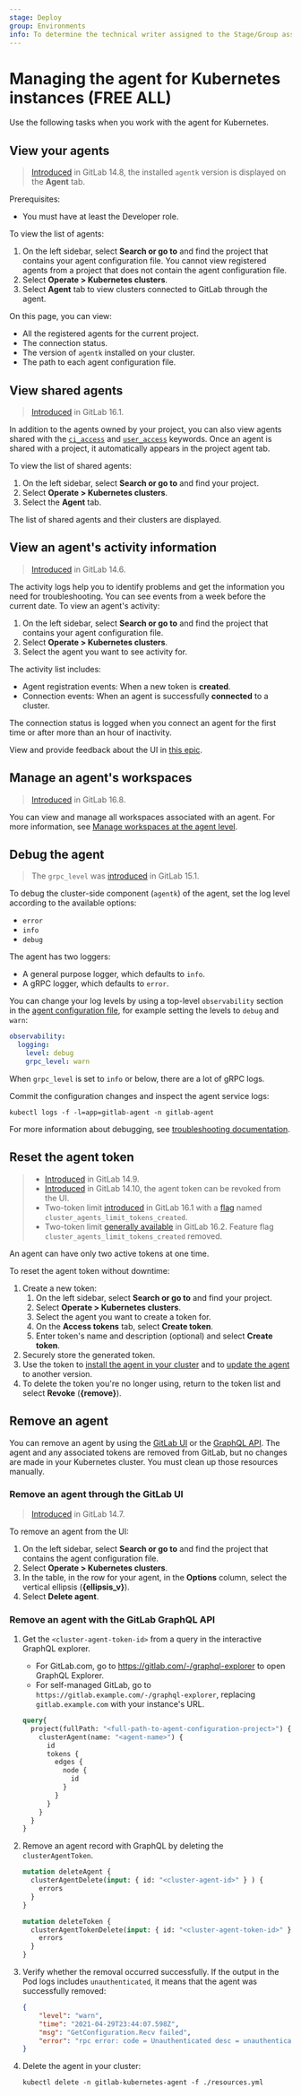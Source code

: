 ```yaml
---
stage: Deploy
group: Environments
info: To determine the technical writer assigned to the Stage/Group associated with this page, see https://handbook.gitlab.com/handbook/product/ux/technical-writing/#assignments
---
```


# Managing the agent for Kubernetes instances **(FREE ALL)**

Use the following tasks when you work with the agent for Kubernetes.

## View your agents

> [Introduced](https://gitlab.com/gitlab-org/gitlab/-/issues/340882) in GitLab 14.8, the installed `agentk` version is displayed on the **Agent** tab.

Prerequisites:

- You must have at least the Developer role.

To view the list of agents:

1. On the left sidebar, select **Search or go to** and find the project that contains your agent configuration file.
   You cannot view registered agents from a project that does not contain the agent configuration file.
1. Select **Operate > Kubernetes clusters**.
1. Select **Agent** tab to view clusters connected to GitLab through the agent.

On this page, you can view:

- All the registered agents for the current project.
- The connection status.
- The version of `agentk` installed on your cluster.
- The path to each agent configuration file.

## View shared agents

> [Introduced](https://gitlab.com/gitlab-org/gitlab/-/issues/395498) in GitLab 16.1.

In addition to the agents owned by your project, you can also view agents shared with the
[`ci_access`](ci_cd_workflow.md) and [`user_access`](user_access.md) keywords. Once an agent
is shared with a project, it automatically appears in the project agent tab.

To view the list of shared agents:

1. On the left sidebar, select **Search or go to** and find your project.
1. Select **Operate > Kubernetes clusters**.
1. Select the **Agent** tab.

The list of shared agents and their clusters are displayed.

## View an agent's activity information

> [Introduced](https://gitlab.com/gitlab-org/gitlab/-/issues/277323) in GitLab 14.6.

The activity logs help you to identify problems and get the information
you need for troubleshooting. You can see events from a week before the
current date. To view an agent's activity:

1. On the left sidebar, select **Search or go to** and find the project that contains your agent configuration file.
1. Select **Operate > Kubernetes clusters**.
1. Select the agent you want to see activity for.

The activity list includes:

- Agent registration events: When a new token is **created**.
- Connection events: When an agent is successfully **connected** to a cluster.

The connection status is logged when you connect an agent for
the first time or after more than an hour of inactivity.

View and provide feedback about the UI in [this epic](https://gitlab.com/groups/gitlab-org/-/epics/4739).

## Manage an agent's workspaces

> [Introduced](https://gitlab.com/gitlab-org/gitlab/-/issues/277323) in GitLab 16.8.

You can view and manage all workspaces associated with an agent.
For more information, see [Manage workspaces at the agent level](../../workspace/index.md#manage-workspaces-at-the-agent-level).

## Debug the agent

> The `grpc_level` was [introduced](https://gitlab.com/gitlab-org/cluster-integration/gitlab-agent/-/merge_requests/669) in GitLab 15.1.

To debug the cluster-side component (`agentk`) of the agent, set the log
level according to the available options:

- `error`
- `info`
- `debug`

The agent has two loggers:

- A general purpose logger, which defaults to `info`.
- A gRPC logger, which defaults to `error`.

You can change your log levels by using a top-level `observability` section in the [agent configuration file](install/index.md#configure-your-agent), for example setting the levels to `debug` and `warn`:

```yaml
observability:
  logging:
    level: debug
    grpc_level: warn
```

When `grpc_level` is set to `info` or below, there are a lot of gRPC logs.

Commit the configuration changes and inspect the agent service logs:

```shell
kubectl logs -f -l=app=gitlab-agent -n gitlab-agent
```

For more information about debugging, see [troubleshooting documentation](troubleshooting.md).

## Reset the agent token

> - [Introduced](https://gitlab.com/gitlab-org/gitlab/-/issues/327152) in GitLab 14.9.
> - [Introduced](https://gitlab.com/gitlab-org/gitlab/-/issues/336641) in GitLab 14.10, the agent token can be revoked from the UI.
> - Two-token limit [introduced](https://gitlab.com/gitlab-org/gitlab/-/issues/361030/) in GitLab 16.1 with a [flag](../../../administration/feature_flags.md) named `cluster_agents_limit_tokens_created`.
> - Two-token limit [generally available](https://gitlab.com/gitlab-org/gitlab/-/issues/412399) in GitLab 16.2. Feature flag `cluster_agents_limit_tokens_created` removed.

An agent can have only two active tokens at one time.

To reset the agent token without downtime:

1. Create a new token:
   1. On the left sidebar, select **Search or go to** and find your project.
   1. Select **Operate > Kubernetes clusters**.
   1. Select the agent you want to create a token for.
   1. On the **Access tokens** tab, select **Create token**.
   1. Enter token's name and description (optional) and select **Create token**.
1. Securely store the generated token.
1. Use the token to [install the agent in your cluster](install/index.md#install-the-agent-in-the-cluster) and to [update the agent](install/index.md#update-the-agent-version) to another version.
1. To delete the token you're no longer using, return to the token list and select **Revoke** (**{remove}**).

## Remove an agent

You can remove an agent by using the [GitLab UI](#remove-an-agent-through-the-gitlab-ui) or the
[GraphQL API](#remove-an-agent-with-the-gitlab-graphql-api). The agent and any associated tokens
are removed from GitLab, but no changes are made in your Kubernetes cluster. You must
clean up those resources manually.

### Remove an agent through the GitLab UI

> [Introduced](https://gitlab.com/gitlab-org/gitlab/-/issues/323055) in GitLab 14.7.

To remove an agent from the UI:

1. On the left sidebar, select **Search or go to** and find the project that contains the agent configuration file.
1. Select **Operate > Kubernetes clusters**.
1. In the table, in the row for your agent, in the **Options** column, select the vertical ellipsis (**{ellipsis_v}**).
1. Select **Delete agent**.

### Remove an agent with the GitLab GraphQL API

1. Get the `<cluster-agent-token-id>` from a query in the interactive GraphQL explorer.
   - For GitLab.com, go to <https://gitlab.com/-/graphql-explorer> to open GraphQL Explorer.
   - For self-managed GitLab, go to `https://gitlab.example.com/-/graphql-explorer`, replacing `gitlab.example.com` with your instance's URL.

   ```graphql
   query{
     project(fullPath: "<full-path-to-agent-configuration-project>") {
       clusterAgent(name: "<agent-name>") {
         id
         tokens {
           edges {
             node {
               id
             }
           }
         }
       }
     }
   }
   ```

1. Remove an agent record with GraphQL by deleting the `clusterAgentToken`.

   ```graphql
   mutation deleteAgent {
     clusterAgentDelete(input: { id: "<cluster-agent-id>" } ) {
       errors
     }
   }

   mutation deleteToken {
     clusterAgentTokenDelete(input: { id: "<cluster-agent-token-id>" }) {
       errors
     }
   }
   ```

1. Verify whether the removal occurred successfully. If the output in the Pod logs includes `unauthenticated`, it means that the agent was successfully removed:

   ```json
   {
       "level": "warn",
       "time": "2021-04-29T23:44:07.598Z",
       "msg": "GetConfiguration.Recv failed",
       "error": "rpc error: code = Unauthenticated desc = unauthenticated"
   }
   ```

1. Delete the agent in your cluster:

   ```shell
   kubectl delete -n gitlab-kubernetes-agent -f ./resources.yml
   ```
